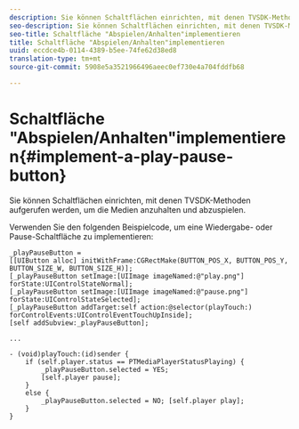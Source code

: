 ```yaml
---
description: Sie können Schaltflächen einrichten, mit denen TVSDK-Methoden aufgerufen werden, um die Medien anzuhalten und abzuspielen.
seo-description: Sie können Schaltflächen einrichten, mit denen TVSDK-Methoden aufgerufen werden, um die Medien anzuhalten und abzuspielen.
seo-title: Schaltfläche "Abspielen/Anhalten"implementieren
title: Schaltfläche "Abspielen/Anhalten"implementieren
uuid: eccdce4b-0114-4389-b5ee-74fe62d38ed8
translation-type: tm+mt
source-git-commit: 5908e5a3521966496aeec0ef730e4a704fddfb68

---
```



# Schaltfläche &quot;Abspielen/Anhalten&quot;implementieren{#implement-a-play-pause-button}

Sie können Schaltflächen einrichten, mit denen TVSDK-Methoden aufgerufen werden, um die Medien anzuhalten und abzuspielen.

Verwenden Sie den folgenden Beispielcode, um eine Wiedergabe- oder Pause-Schaltfläche zu implementieren:

<!--<a id="example_BC2632D673FE451190A30A23145090D0"></a>-->

```
_playPauseButton =  
[[UIButton alloc] initWithFrame:CGRectMake(BUTTON_POS_X, BUTTON_POS_Y, BUTTON_SIZE_W, BUTTON_SIZE_H)]; 
[_playPauseButton setImage:[UIImage imageNamed:@"play.png"] forState:UIControlStateNormal];  
[_playPauseButton setImage:[UIImage imageNamed:@"pause.png"] forState:UIControlStateSelected]; 
[_playPauseButton addTarget:self action:@selector(playTouch:) forControlEvents:UIControlEventTouchUpInside]; 
[self addSubview:_playPauseButton]; 
 
... 
 
- (void)playTouch:(id)sender { 
    if (self.player.status == PTMediaPlayerStatusPlaying) { 
        _playPauseButton.selected = YES;  
        [self.player pause]; 
    } 
    else { 
        _playPauseButton.selected = NO; [self.player play]; 
    } 
} 
```

